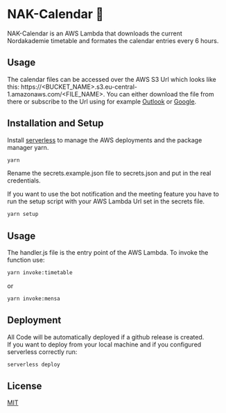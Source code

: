 # NAK-Calendar 📆

NAK-Calendar is an AWS Lambda that downloads the current Nordakademie timetable and formates the calendar entries every 6 hours.

## Usage

The calendar files can be accessed over the AWS S3 Url which looks like this: https://<BUCKET_NAME>.s3.eu-central-1.amazonaws.com/<FILE_NAME>. You can either download the file from there or subscribe to the Url using for example [Outlook](https://support.microsoft.com/en-us/office/import-or-subscribe-to-a-calendar-in-outlook-on-the-web-503ffaf6-7b86-44fe-8dd6-8099d95f38df) or [Google](https://support.google.com/calendar/answer/37100).

## Installation and Setup

Install [serverless](https://serverless.com) to manage the AWS deployments
and the package manager yarn.

```bash
yarn
```

Rename the secrets.example.json file to secrets.json and put in the real credentials.

If you want to use the bot notification and the meeting feature you have to run the setup script with your AWS Lambda Url set in the secrets file.

```bash
yarn setup
```

## Usage

The handler.js file is the entry point of the AWS Lambda. To invoke the function use:

```bash
yarn invoke:timetable
```

or

```bash
yarn invoke:mensa
```

## Deployment

All Code will be automatically deployed if a github release is created.  
If you want to deploy from your local machine and if you configured serverless correctly run:

```bash
serverless deploy
```

## License

[MIT](https://choosealicense.com/licenses/mit/)
